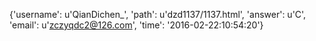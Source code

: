 {'username': u'QianDichen_', 'path': u'dzd1137/1137.html', 'answer': u'C', 'email': u'zczyqdc2@126.com', 'time': '2016-02-22:10:54:20'}